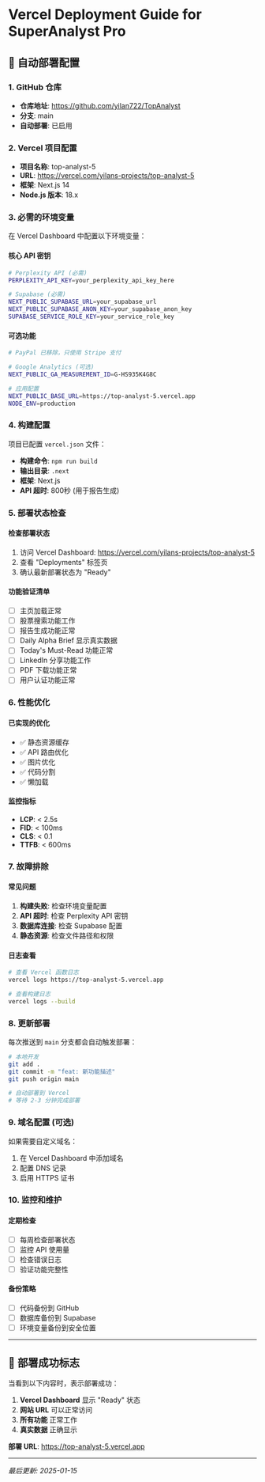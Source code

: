 # Vercel Deployment Guide for SuperAnalyst Pro

## 🚀 自动部署配置

### 1. GitHub 仓库
- **仓库地址**: https://github.com/yilan722/TopAnalyst
- **分支**: main
- **自动部署**: 已启用

### 2. Vercel 项目配置
- **项目名称**: top-analyst-5
- **URL**: https://vercel.com/yilans-projects/top-analyst-5
- **框架**: Next.js 14
- **Node.js 版本**: 18.x

### 3. 必需的环境变量

在 Vercel Dashboard 中配置以下环境变量：

#### 核心 API 密钥
```bash
# Perplexity API (必需)
PERPLEXITY_API_KEY=your_perplexity_api_key_here

# Supabase (必需)
NEXT_PUBLIC_SUPABASE_URL=your_supabase_url
NEXT_PUBLIC_SUPABASE_ANON_KEY=your_supabase_anon_key
SUPABASE_SERVICE_ROLE_KEY=your_service_role_key
```

#### 可选功能
```bash
# PayPal 已移除，只使用 Stripe 支付

# Google Analytics (可选)
NEXT_PUBLIC_GA_MEASUREMENT_ID=G-HS935K4G8C

# 应用配置
NEXT_PUBLIC_BASE_URL=https://top-analyst-5.vercel.app
NODE_ENV=production
```

### 4. 构建配置

项目已配置 `vercel.json` 文件：
- **构建命令**: `npm run build`
- **输出目录**: `.next`
- **框架**: Next.js
- **API 超时**: 800秒 (用于报告生成)

### 5. 部署状态检查

#### 检查部署状态
1. 访问 Vercel Dashboard: https://vercel.com/yilans-projects/top-analyst-5
2. 查看 "Deployments" 标签页
3. 确认最新部署状态为 "Ready"

#### 功能验证清单
- [ ] 主页加载正常
- [ ] 股票搜索功能工作
- [ ] 报告生成功能正常
- [ ] Daily Alpha Brief 显示真实数据
- [ ] Today's Must-Read 功能正常
- [ ] LinkedIn 分享功能工作
- [ ] PDF 下载功能正常
- [ ] 用户认证功能正常

### 6. 性能优化

#### 已实现的优化
- ✅ 静态资源缓存
- ✅ API 路由优化
- ✅ 图片优化
- ✅ 代码分割
- ✅ 懒加载

#### 监控指标
- **LCP**: < 2.5s
- **FID**: < 100ms
- **CLS**: < 0.1
- **TTFB**: < 600ms

### 7. 故障排除

#### 常见问题
1. **构建失败**: 检查环境变量配置
2. **API 超时**: 检查 Perplexity API 密钥
3. **数据库连接**: 检查 Supabase 配置
4. **静态资源**: 检查文件路径和权限

#### 日志查看
```bash
# 查看 Vercel 函数日志
vercel logs https://top-analyst-5.vercel.app

# 查看构建日志
vercel logs --build
```

### 8. 更新部署

每次推送到 `main` 分支都会自动触发部署：

```bash
# 本地开发
git add .
git commit -m "feat: 新功能描述"
git push origin main

# 自动部署到 Vercel
# 等待 2-3 分钟完成部署
```

### 9. 域名配置 (可选)

如果需要自定义域名：
1. 在 Vercel Dashboard 中添加域名
2. 配置 DNS 记录
3. 启用 HTTPS 证书

### 10. 监控和维护

#### 定期检查
- [ ] 每周检查部署状态
- [ ] 监控 API 使用量
- [ ] 检查错误日志
- [ ] 验证功能完整性

#### 备份策略
- [ ] 代码备份到 GitHub
- [ ] 数据库备份到 Supabase
- [ ] 环境变量备份到安全位置

---

## 🎯 部署成功标志

当看到以下内容时，表示部署成功：

1. **Vercel Dashboard** 显示 "Ready" 状态
2. **网站 URL** 可以正常访问
3. **所有功能** 正常工作
4. **真实数据** 正确显示

**部署 URL**: https://top-analyst-5.vercel.app

---

*最后更新: 2025-01-15*